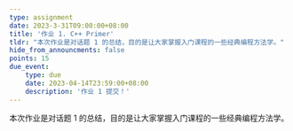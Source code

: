 ```yaml
---
type: assignment
date: 2023-3-31T09:00:00+08:00
title: '作业 1. C++ Primer'
tldr: "本次作业是对话题 1 的总结，目的是让大家掌握入门课程的一些经典编程方法学。"
hide_from_announcments: false
points: 15
due_event:
    type: due
    date: 2023-04-14T23:59:00+08:00
    description: '作业 1 提交！'
---
```


本次作业是对话题 1 的总结，目的是让大家掌握入门课程的一些经典编程方法学。
